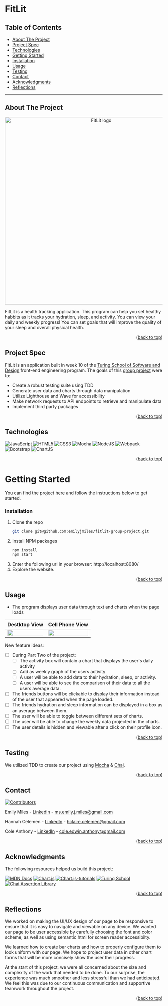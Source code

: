 <a name="readme-top"></a>

# FitLit

## Table of Contents
- [About The Project](#about-the-project)
- [Project Spec](#project-spec)
- [Technologies](#technologies)
- [Getting Started](#getting-started)
- [Installation](#installation)
- [Usage](#usage)
- [Testing](#testing)
- [Contact](#contact)
- [Acknowledgments](#acknowledgments)
- [Reflections](#reflections)

---

## About The Project
<p align="center">
  <img width="600" alt="FitLit logo" src="https://user-images.githubusercontent.com/94808267/188324820-0027eff1-424d-4e2c-8dd9-13404c3ed30d.png">
</p>

FitLit is a health tracking application. This program can help you set healthy habbits as it tracks your hydration, sleep, and activity. You can view your daily and weekly progress! You can set goals that will improve the quality of your sleep and overall physical health. 

<p align="right">(<a href="#readme-top">back to top</a>)</p>

## Project Spec
FitLit is an application built in week 10 of the [Turing School of Software and Design](https://turing.edu/) front-end engineering program. The goals of this [group project](https://frontend.turing.edu/projects/Fitlit-part-one.html) were to:

* Create a robust testing suite using TDD
* Generate user data and charts through data manipulation
* Utilize Lighthouse and Wave for accessibility
* Make network requests to API endpoints to retrieve and manipulate data
* Implement third party packages


<p align="right">(<a href="#readme-top">back to top</a>)</p>

## Technologies
![JavaScript](https://img.shields.io/badge/javascript-%23323330.svg?style=for-the-badge&logo=javascript&logoColor=%23F7DF1E)
![HTML5](https://img.shields.io/badge/html5-%23E34F26.svg?style=for-the-badge&logo=html5&logoColor=white)
![CSS3](https://img.shields.io/badge/css3-%231572B6.svg?style=for-the-badge&logo=css3&logoColor=white)
![Mocha](https://img.shields.io/badge/-mocha-%238D6748?style=for-the-badge&logo=mocha&logoColor=white)
![NodeJS](https://img.shields.io/badge/node.js-6DA55F?style=for-the-badge&logo=node.js&logoColor=white)
![Webpack](https://img.shields.io/badge/webpack-%238DD6F9.svg?style=for-the-badge&logo=webpack&logoColor=black)
![Bootstrap](https://img.shields.io/badge/bootstrap-%23563D7C.svg?style=for-the-badge&logo=bootstrap&logoColor=white)
![ChartJS](	https://img.shields.io/badge/Chart.js-FF6384?style=for-the-badge&logo=chartdotjs&logoColor=white)

<p align="right">(<a href="#readme-top">back to top</a>)</p>

<!-- GETTING STARTED -->
# Getting Started
You can find the project [here](https://github.com/emilyjmiles/fitlit-group-project.git) and follow the instructions below to get started.
  

### Installation
1. Clone the repo
   ```sh
   git clone git@github.com:emilyjmiles/fitlit-group-project.git
   ```
2. Install NPM packages
   ```sh
   npm install
   npm start
   ``` 
3. Enter the following url in your browser: http://localhost:8080/
4. Explore the website.

<p align="right">(<a href="#readme-top">back to top</a>)</p>

<!-- USAGE EXAMPLES -->
## Usage
* The program displays user data through text and charts when the page loads
<!-- <img width="1428" alt="Screen Shot 2022-09-04 at 12 14 24 PM" src="https://user-images.githubusercontent.com/94808267/188327742-03ee3310-d07a-498b-8213-637de49ab7ef.png"> -->

| Destktop View | Cell Phone View |
|---------------|-----------------|
<img src="https://media.giphy.com/media/6QMupVufGnhGwmbZpj/giphy.gif" width=125%>|<img src="https://media.giphy.com/media/5D3KvzWgqlYy7nBR5x/giphy.gif" width=100%>

New feature ideas: 
- [ ] During Part Two of the project:
    - [ ] The activity box will contain a chart that displays the user's daily activity
    - [ ] Add as weekly graph of the users activity
    - [ ] A user will be able to add data to their hydration, sleep, or activity.
    - [ ] A user will be able to see the comparison of their data to all the users average data.
- [ ] The friends buttons will be clickable to display their information instead of the user that appeared when the page loaded. 
- [ ] The friends hydration and sleep information can be displayed in a box as an average between them.
- [ ] The user will be able to toggle between different sets of charts.
- [ ] The user will be able to change the weekly data projected in the charts.
- [ ] The user details is hidden and viewable after a click on their profile icon.

<p align="right">(<a href="#readme-top">back to top</a>)</p>

## Testing
We utilized TDD to create our project using [Mocha](https://mochajs.org/) & [Chai](https://www.chaijs.com/).

<p align="right">(<a href="#readme-top">back to top</a>)</p>

<!-- CONTACT -->
## Contact
[![Contributors][contributors-shield]][contributors-url]

Emily Miles - [LinkedIn](https://www.linkedin.com/in/emilyjmiles/) - ms.emily.j.miles@gmail.com

Hannah Celemen - [LinkedIn](https://www.linkedin.com/in/hannah-celemen/) - hclaire.celemen@gmail.com

Cole Anthony - [LinkedIn](https://www.linkedin.com/in/cole-edwin-anthony/) - cole.edwin.anthony@gmail.com

<p align="right">(<a href="#readme-top">back to top</a>)</p>

<!-- ACKNOWLEDGMENTS -->
## Acknowledgments
The following resources helped us build this project:

[![MDN Docs][MDN-shield]][MDN]
[![Chart.js][Charts]][charts-url]
[![Chart.js-tutorials][youtube-shield]][charts-youtube-link]
[![Turing School](https://img.shields.io/badge/Turing_School-030303?style=for-the-badge)](https://https://turing.edu/)
[![Chai Assertion Library](https://img.shields.io/badge/chai-A30701?style=for-the-badge&logo=chai&logoColor=white)](https://www.chaijs.com/api/bdd/)

<p align="right">(<a href="#readme-top">back to top</a>)</p>

## Reflections
We worked on making the UI/UX design of our page to be responsive to ensure that it is easy to navigate and viewable on any device. We wanted our page to be user accessible by carefully choosing the font and color scheme, as well as using semantic html for screen reader accessibilty. 

We learned how to create bar charts and how to properly configure them to look uniform with our page. We hope to project user data in other chart forms that will be more concisely show the user their progress.

At the start of this project, we were all concerned about the size and complexity of the work that needed to be done. To our surprise, the experience was much smoother and less stressful than we had anticipated. We feel this was due to our continuous communication and supportive teamwork throughout the project. 

<p align="right">(<a href="#readme-top">back to top</a>)</p>

<!-- MARKDOWN LINKS & IMAGES -->
<!-- https://www.markdownguide.org/basic-syntax/#reference-style-links -->
[youtube-shield]: https://img.shields.io/badge/YouTube-%23FF0000.svg?style=for-the-badge&logo=YouTube&logoColor=white
[charts-youtube-link]: https://www.youtube.com/c/ChartJS-tutorials
[MDN-shield]: https://img.shields.io/badge/MDN_Web_Docs-black?style=for-the-badge&logo=mdnwebdocs&logoColor=white
[MDN]:https://developer.mozilla.org/en-US/
[charts-url]: https://www.chartjs.org/docs/latest/
[Charts]: https://img.shields.io/badge/chart.js-F5788D.svg?style=for-the-badge&logo=chart.js&logoColor=white
[contributors-shield]: https://img.shields.io/badge/Contributors-3-2ea44f?style=for-the-badge
[contributors-url]: https://github.com/emilyjmiles/fitlit-group-project/graphs/contributors

[product-screenshot]: images/screenshot.png
